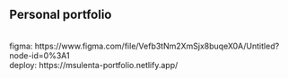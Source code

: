 <h2>Personal portfolio</h2> <br>
figma: https://www.figma.com/file/Vefb3tNm2XmSjx8buqeX0A/Untitled?node-id=0%3A1
<br/>
deploy: https://msulenta-portfolio.netlify.app/
